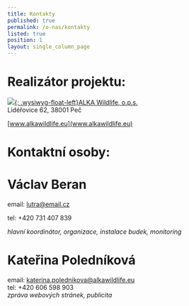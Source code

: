 ```yaml
---
title: Kontakty
published: true
permalink: /o-nas/kontakty
listed: true
position: 1
layout: single_column_page
---
```

# Realizátor projektu:

[![](/media/ALKA_logo.jpg){: .wysiwyg-float-left}ALKA Wildlife, o.p.s.](https://www.alkawildlife.eu)\
Lidéřovice 62, 38001 Peč

[www.alkawildlife.eu](www.alkawildlife.eu)

<div class="clearfix"></div>

# Kontaktní osoby:



# Václav Beran

email: lutra@email.cz

tel: +420 731 407 839

_hlavní koordinátor, organizace, instalace budek, monitoring_

 

# Kateřina Poledníková

email: katerina.polednikova@alkawildlife.eu\
tel: +420 606 598 903\
_zpráva webových stránek, publicita_

# 

#
